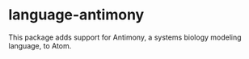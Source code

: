 # language-antimony
This package adds support for Antimony, a systems biology modeling language, to Atom.
